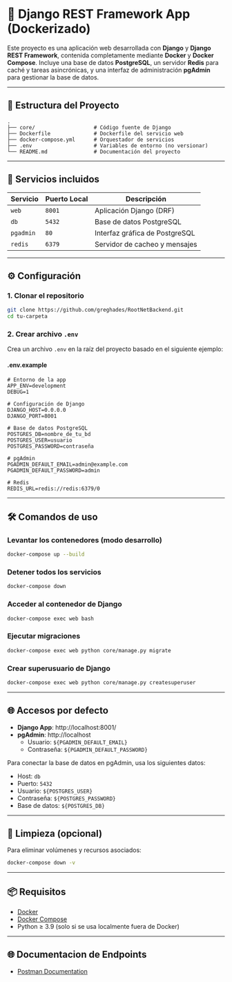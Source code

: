 # 🐳 Django REST Framework App (Dockerizado)

Este proyecto es una aplicación web desarrollada con **Django** y **Django REST Framework**, contenida completamente mediante **Docker** y **Docker Compose**. Incluye una base de datos **PostgreSQL**, un servidor **Redis** para caché y tareas asincrónicas, y una interfaz de administración **pgAdmin** para gestionar la base de datos.

---

## 📁 Estructura del Proyecto

```
.
├── core/                   # Código fuente de Django
├── Dockerfile              # Dockerfile del servicio web
├── docker-compose.yml      # Orquestador de servicios
├── .env                    # Variables de entorno (no versionar)
└── README.md               # Documentación del proyecto
```

---

## 🚀 Servicios incluidos

| Servicio   | Puerto Local | Descripción                           |
|------------|--------------|---------------------------------------|
| `web`      | `8001`       | Aplicación Django (DRF)               |
| `db`       | `5432`       | Base de datos PostgreSQL              |
| `pgadmin`  | `80`         | Interfaz gráfica de PostgreSQL        |
| `redis`    | `6379`       | Servidor de cacheo y mensajes         |

---

## ⚙️ Configuración

### 1. Clonar el repositorio

```bash
git clone https://github.com/greghades/RootNetBackend.git
cd tu-carpeta
```

### 2. Crear archivo `.env`

Crea un archivo `.env` en la raíz del proyecto basado en el siguiente ejemplo:

#### .env.example

```env
# Entorno de la app
APP_ENV=development
DEBUG=1

# Configuración de Django
DJANGO_HOST=0.0.0.0
DJANGO_PORT=8001

# Base de datos PostgreSQL
POSTGRES_DB=nombre_de_tu_bd
POSTGRES_USER=usuario
POSTGRES_PASSWORD=contraseña

# pgAdmin
PGADMIN_DEFAULT_EMAIL=admin@example.com
PGADMIN_DEFAULT_PASSWORD=admin

# Redis
REDIS_URL=redis://redis:6379/0
```

---

## 🛠️ Comandos de uso

### Levantar los contenedores (modo desarrollo)

```bash
docker-compose up --build
```

### Detener todos los servicios

```bash
docker-compose down
```

### Acceder al contenedor de Django

```bash
docker-compose exec web bash
```

### Ejecutar migraciones

```bash
docker-compose exec web python core/manage.py migrate
```

### Crear superusuario de Django

```bash
docker-compose exec web python core/manage.py createsuperuser
```

---

## 🌐 Accesos por defecto

- **Django App**: http://localhost:8001/
- **pgAdmin**: http://localhost  
  - Usuario: `${PGADMIN_DEFAULT_EMAIL}`  
  - Contraseña: `${PGADMIN_DEFAULT_PASSWORD}`

Para conectar la base de datos en pgAdmin, usa los siguientes datos:
- Host: `db`
- Puerto: `5432`
- Usuario: `${POSTGRES_USER}`
- Contraseña: `${POSTGRES_PASSWORD}`
- Base de datos: `${POSTGRES_DB}`

---

## 🧹 Limpieza (opcional)

Para eliminar volúmenes y recursos asociados:

```bash
docker-compose down -v
```

---

## 📦 Requisitos

- [Docker](https://www.docker.com/)
- [Docker Compose](https://docs.docker.com/compose/)
- Python ≥ 3.9 (solo si se usa localmente fuera de Docker)

--- 
## 🌐 Documentacion de Endpoints
- [Postman Documentation](https://documenter.getpostman.com/view/22630596/2sB2j98UwP)
